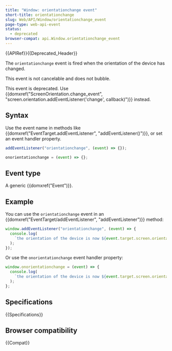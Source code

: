 ```yaml
---
title: "Window: orientationchange event"
short-title: orientationchange
slug: Web/API/Window/orientationchange_event
page-type: web-api-event
status:
  - deprecated
browser-compat: api.Window.orientationchange_event
---
```


{{APIRef}}{{Deprecated_Header}}

The `orientationchange` event is fired when the orientation of the device has changed.

This event is not cancelable and does not bubble.

This event is deprecated. Use {{domxref("ScreenOrientation.change_event", "screen.orientation.addEventListener('change', callback)")}} instead.

## Syntax

Use the event name in methods like {{domxref("EventTarget.addEventListener", "addEventListener()")}}, or set an event handler property.

```js
addEventListener("orientationchange", (event) => {});

onorientationchange = (event) => {};
```

## Event type

A generic {{domxref("Event")}}.

## Example

You can use the `orientationchange` event in an {{domxref("EventTarget/addEventListener", "addEventListener")}} method:

```js
window.addEventListener("orientationchange", (event) => {
  console.log(
    `the orientation of the device is now ${event.target.screen.orientation.angle}`,
  );
});
```

Or use the `onorientationchange` event handler property:

```js
window.onorientationchange = (event) => {
  console.log(
    `the orientation of the device is now ${event.target.screen.orientation.angle}`,
  );
};
```

## Specifications

{{Specifications}}

## Browser compatibility

{{Compat}}
